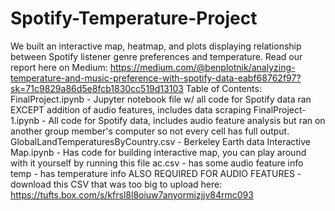 # Spotify-Temperature-Project
We built an interactive map, heatmap, and plots displaying relationship between Spotify listener genre preferences and temperature.
Read our report here on Medium: https://medium.com/@benplotnik/analyzing-temperature-and-music-preference-with-spotify-data-eabf68762f97?sk=71c9829a86d5e8fcb1830cc519d13103
Table of Contents:
FinalProject.ipynb - Jupyter notebook file w/ all code for Spotify data ran EXCEPT addition of audio features, includes data scraping
FinalProject-1.ipynb - All code for Spotify data, includes audio feature analysis but ran on another group member's computer so not every cell has full output.
GlobalLandTemperaturesByCountry.csv - Berkeley Earth data
Interactive Map.ipynb - Has code for building interactive map, you can play around with it yourself by running this file
ac.csv - has some audio feature info
temp - has temperature info
ALSO REQUIRED FOR AUDIO FEATURES - download this CSV that was too big to upload here: https://tufts.box.com/s/kfrsl8l8oiuw7anyormizjjv84rmc093
